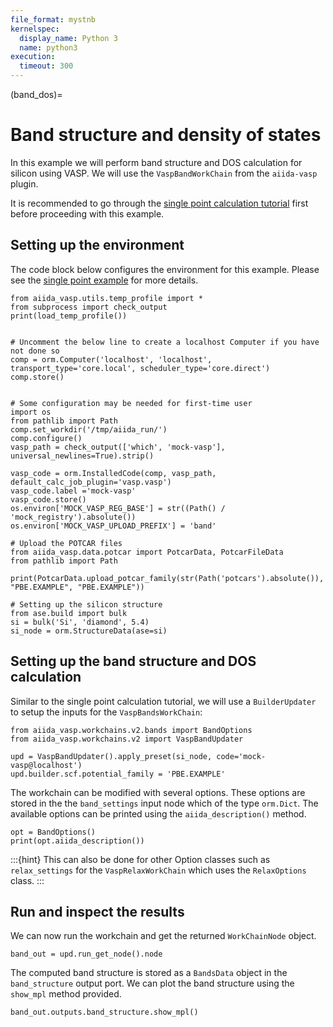 ```yaml
---
file_format: mystnb
kernelspec:
  display_name: Python 3
  name: python3
execution:
  timeout: 300
---
```

(band_dos)=

# Band structure and density of states

In this example we will perform band structure and DOS calculation for silicon using VASP. We will use the `VaspBandWorkChain` from the `aiida-vasp` plugin.

It is recommended to go through the [single point calculation tutorial](#silicon_sp) first before proceeding with this example.

## Setting up the environment


The code block below configures the environment for this example.
Please see the [single point example](#silicon_sp_tutorial) for more details.


```{code-cell} python3
from aiida_vasp.utils.temp_profile import *
from subprocess import check_output
print(load_temp_profile())


# Uncomment the below line to create a localhost Computer if you have not done so
comp = orm.Computer('localhost', 'localhost', transport_type='core.local', scheduler_type='core.direct')
comp.store()


# Some configuration may be needed for first-time user
import os
from pathlib import Path
comp.set_workdir('/tmp/aiida_run/')
comp.configure()
vasp_path = check_output(['which', 'mock-vasp'], universal_newlines=True).strip()

vasp_code = orm.InstalledCode(comp, vasp_path, default_calc_job_plugin='vasp.vasp')
vasp_code.label ='mock-vasp'
vasp_code.store()
os.environ['MOCK_VASP_REG_BASE'] = str((Path() / 'mock_registry').absolute())
os.environ['MOCK_VASP_UPLOAD_PREFIX'] = 'band'

# Upload the POTCAR files
from aiida_vasp.data.potcar import PotcarData, PotcarFileData
from pathlib import Path

print(PotcarData.upload_potcar_family(str(Path('potcars').absolute()), "PBE.EXAMPLE", "PBE.EXAMPLE"))

# Setting up the silicon structure
from ase.build import bulk
si = bulk('Si', 'diamond', 5.4)
si_node = orm.StructureData(ase=si)
```

## Setting up the band structure and DOS calculation

Similar to the single point calculation tutorial, we will use a `BuilderUpdater` to setup the inputs
for the `VaspBandsWorkChain`:

```{code-cell}
from aiida_vasp.workchains.v2.bands import BandOptions
from aiida_vasp.workchains.v2 import VaspBandUpdater

upd = VaspBandUpdater().apply_preset(si_node, code='mock-vasp@localhost')
upd.builder.scf.potential_family = 'PBE.EXAMPLE'
```

The workchain can be modified with several options. These options are stored in the the `band_settings` input node which of the type `orm.Dict`.
The available options can be printed using the `aiida_description()` method.

```{code-cell}
opt = BandOptions()
print(opt.aiida_description())
```

:::{hint}
This can also be done for other Option classes such as `relax_settings` for the `VaspRelaxWorkChain` which uses the `RelaxOptions` class.
:::

## Run and inspect the results

We can now run the workchain and get the returned `WorkChainNode` object.

```{code-cell}
band_out = upd.run_get_node().node
```

The computed band structure is stored as a `BandsData` object in the `band_structure` output port. We can plot the band structure using the `show_mpl` method provided.

```{code-cell}
band_out.outputs.band_structure.show_mpl()
```
